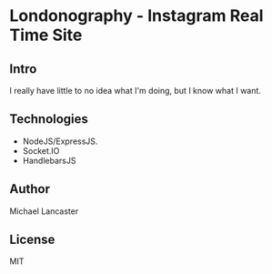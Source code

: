Londonography - Instagram Real Time Site
=============

## Intro

I really have little to no idea what I'm doing, but I know what I want. 



## Technologies
- NodeJS/ExpressJS.
- Socket.IO
- HandlebarsJS

## Author
Michael Lancaster

## License
MIT
